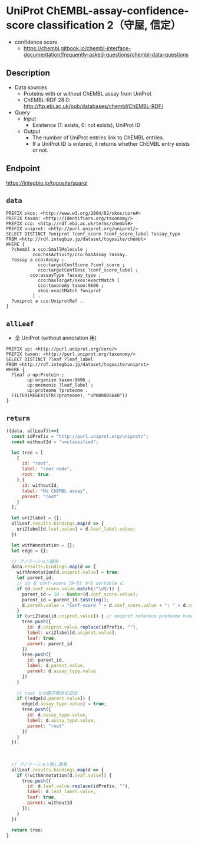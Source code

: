 # UniProt ChEMBL-assay-confidence-score classification 2（守屋, 信定）

- confidence score
  - https://chembl.gitbook.io/chembl-interface-documentation/frequently-asked-questions/chembl-data-questions

## Description
 
- Data sources
    - Proteins with or without ChEMBL assay from UniProt
    - ChEMBL-RDF 28.0: http://ftp.ebi.ac.uk/pub/databases/chembl/ChEMBL-RDF/
- Query
    - Input
        - Existence (1: exists, 0: not exists), UniProt ID
    - Output
        - The number of UniProt entries link to ChEMBL entries.
        - If a UniProt ID is entered, it returns whether ChEMBL entry exists or not.

## Endpoint
https://integbio.jp/togosite/sparql

## `data`
```sparql
PREFIX skos: <http://www.w3.org/2004/02/skos/core#>
PREFIX taxon: <http://identifiers.org/taxonomy/>
PREFIX cco: <http://rdf.ebi.ac.uk/terms/chembl#>
PREFIX uniprot: <http://purl.uniprot.org/uniprot/>
SELECT DISTINCT ?uniprot ?conf_score ?conf_score_label ?assay_type
FROM <http://rdf.integbio.jp/dataset/togosite/chembl>
WHERE {
  ?chembl a cco:SmallMolecule ;
          cco:hasActivity/cco:hasAssay ?assay.
  ?assay a cco:Assay ;
            cco:targetConfScore ?conf_score ;
            cco:targetConfDesc ?conf_score_label ;
         cco:assayType ?assay_type ;
            cco:hasTarget/skos:exactMatch [
            cco:taxonomy taxon:9606 ;
            skos:exactMatch ?uniprot
          ] . 
  ?uniprot a cco:UniprotRef .
}

```

## `allLeaf`
- 全 UniProt (without annotation 用)
```sparql
PREFIX up: <http://purl.uniprot.org/core/>
PREFIX taxon: <http://purl.uniprot.org/taxonomy/>
SELECT DISTINCT ?leaf ?leaf_label
FROM <http://rdf.integbio.jp/dataset/togosite/uniprot>
WHERE {
  ?leaf a up:Protein ;
        up:organism taxon:9606 ;
        up:mnemonic ?leaf_label ;
        up:proteome ?proteome .
  FILTER(REGEX(STR(?proteome), "UP000005640"))
}
```

## `return`

```javascript
({data, allLeaf})=>{
  const idPrefix = "http://purl.uniprot.org/uniprot/";
  const withoutId = "unclassified";

  let tree = [
    {
      id: "root",
      label: "root node",
      root: true
    },{
      id: withoutId,
      label: "No ChEMBL assay",
      parent: "root"
    }
  ];

  let uri2label = {};
  allLeaf.results.bindings.map(d => {
    uri2label[d.leaf.value] = d.leaf_label.value;
  })

  let withAnnotation = {};
  let edge = {};

  // アノテーション関係
  data.results.bindings.map(d => {
    withAnnotation[d.uniprot.value] = true;
    let parent_id;
    // id を conf-score [9-0] から sortable に
    if (d.conf_score.value.match(/^\d$/)) {
      parent_id = 10 - Number(d.conf_score.value);
      parent_id = parent_id.toString();
      d.parent.value = "Conf-score " + d.conf_score.value + ": " + d.conf_score_label.value;
    }
    if (uri2label[d.uniprot.value]) { // uniprot referece proteome human にあるもの "UP000005640"
      tree.push({
        id: d.uniprot.value.replace(idPrefix, ""),
        label: uri2label[d.uniprot.value],
        leaf: true,
        parent: parent_id
      })
      tree.push({
        id: parent_id,
        label: d.parent.value,
        parent: d.assay_type.value
      })
    }
    
    // root との親子関係を追加
    if (!edge[d.parent.value]) {
      edge[d.assay_type.value] = true;
      tree.push({     
        id: d.assay_type.value,
        label: d.assay_type.value,
        parent: "root"
      })
    }
  });
  
  
  
  // アノテーション無し要素
  allLeaf.results.bindings.map(d => {
    if (!withAnnotation[d.leaf.value]) {
      tree.push({
        id: d.leaf.value.replace(idPrefix, ""),
        label: d.leaf_label.value,
        leaf: true,
        parent: withoutId
      });
    }
  })
  
  return tree;
}
```